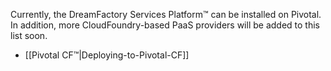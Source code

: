 Currently, the DreamFactory Services Platform&trade; can be installed on Pivotal. In addition, more CloudFoundry-based PaaS providers will be added to this list soon.

* [[Pivotal CF&trade;|Deploying-to-Pivotal-CF]]
<!-- * [[IBM® Bluemix&trade;|Deploying-to-IBM-Bluemix]]-->
<!-- * [[Stackato|Deploying-to-Stackato]]-->
<!-- * [[AppFog|Deploying-to-AppFog]]-->

